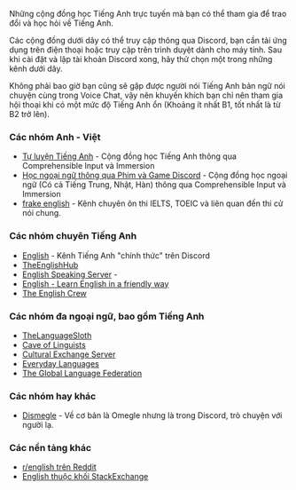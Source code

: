 Những cộng đồng học Tiếng Anh trực tuyến mà bạn có thể tham gia để trao đổi và học hỏi về Tiếng Anh.

Các cộng đồng dưới dây có thể truy cập thông qua Discord, bạn cần tải ứng dụng trên điện thoại hoặc truy cập trên trình duyệt dành cho máy tính. Sau khi cài đặt và lập tài khoản Discord xong, hãy thử chọn một trong những kênh dưới dây.

Không phải bao giờ bạn cũng sẽ gặp được người nói Tiếng Anh bản ngữ nói chuyện cùng trong Voice Chat, vậy nên khuyến khích bạn chỉ nên tham gia hội thoại khi có một mức độ Tiếng Anh ổn (Khoảng ít nhất B1, tốt nhất là từ B2 trở lên).

### Các nhóm Anh - Việt

- [Tự luyện Tiếng Anh](https://discord.gg/fbHbQSwzpD) - Cộng đồng học Tiếng Anh thông qua Comprehensible Input và Immersion
- [Học ngoại ngữ thông qua Phim và Game Discord](https://discord.com/invite/aNmfEY6eZQ) - Cộng đồng học ngoại ngữ (Có cả Tiếng Trung, Nhật, Hàn) thông qua Comprehensible Input và Immersion
- [frake english](https://discord.com/servers/frake-english-1092560085135400980) - Kênh chuyên ôn thi IELTS, TOEIC và liên quan đến thi cử nói chung.


### Các nhóm chuyên Tiếng Anh 

- [English](https://discord.com/english) - Kênh Tiếng Anh "chính thức" trên Discord
- [TheEnglishHub](https://discord.com/invite/enghub)
- [English Speaking Server](https://discord.com/invite/english-speaking-practice-998792086197383168) - 
- [English - Learn English in a friendly way](https://discord.gg/cJswuSbzZ6)
- [The English Crew](https://discord.gg/MRcCNrK)

### Các nhóm đa ngoại ngữ, bao gồm Tiếng Anh

- [TheLanguageSloth](https://discord.com/invite/languages)
- [Cave of Linguists](https://discord.gg/J2Mg8hZ)
- [Cultural Exchange Server](https://discord.gg/x9B5gNF)
- [Everyday Languages](https://discord.gg/R7MT8J9UEG)
- [The Global Language Federation](https://discord.gg/A9yUrtm) 

### Các nhóm hay khác

- [Dismegle](https://discord.com/invite/x5sKVup) - Về cơ bản là Omegle nhưng là trong Discord, trò chuyện với người lạ.

### Các nền tảng khác
- [r/english trên Reddit](https://reddit.com/r/ENGLISH/)
- [English thuộc khối StackExchange](https://english.stackexchange.com/)